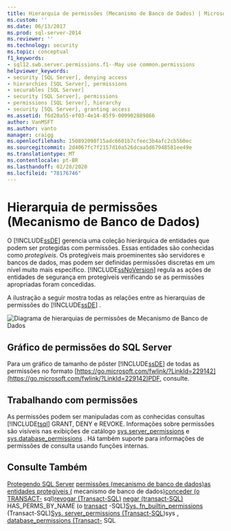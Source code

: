```yaml
---
title: Hierarquia de permissões (Mecanismo de Banco de Dados) | Microsoft Docs
ms.custom: ''
ms.date: 06/13/2017
ms.prod: sql-server-2014
ms.reviewer: ''
ms.technology: security
ms.topic: conceptual
f1_keywords:
- sql12.swb.server.permissions.f1--May use common.permissions
helpviewer_keywords:
- security [SQL Server], denying access
- hierarchies [SQL Server], permissions
- securables [SQL Server]
- security [SQL Server], permissions
- permissions [SQL Server], hierarchy
- security [SQL Server], granting access
ms.assetid: f6d20a55-ef03-4e14-85f9-009902889866
author: VanMSFT
ms.author: vanto
manager: craigg
ms.openlocfilehash: 150892098f15adc6601b7cfeec3b4afc2cb5b0ec
ms.sourcegitcommit: 2d4067fc7f2157d10a526dcaa5d67948581ee49e
ms.translationtype: MT
ms.contentlocale: pt-BR
ms.lasthandoff: 02/28/2020
ms.locfileid: "78176746"
---
```

# <a name="permissions-hierarchy-database-engine"></a>Hierarquia de permissões (Mecanismo de Banco de Dados)
  O [!INCLUDE[ssDE](../../../includes/ssde-md.md)] gerencia uma coleção hierárquica de entidades que podem ser protegidas com permissões. Essas entidades são conhecidas como *protegíveis*. Os protegíveis mais proeminentes são servidores e bancos de dados, mas podem ser definidas permissões discretas em um nível muito mais específico. [!INCLUDE[ssNoVersion](../../includes/ssnoversion-md.md)] regula as ações de entidades de segurança em protegíveis verificando se as permissões apropriadas foram concedidas.

 A ilustração a seguir mostra todas as relações entre as hierarquias de permissões do [!INCLUDE[ssDE](../../../includes/ssde-md.md)] .

 ![Diagrama de hierarquias de permissões de Mecanismo de Banco de Dados](../../database-engine/media/wj-security-layers.gif "Diagrama de hierarquias de permissões de Mecanismo de Banco de Dados")

## <a name="chart-of-sql-server-permissions"></a>Gráfico de permissões do SQL Server
 Para um gráfico de tamanho de pôster [!INCLUDE[ssDE](../../../includes/ssde-md.md)] de todas as permissões no formato [https://go.microsoft.com/fwlink/?LinkId=229142](https://go.microsoft.com/fwlink/?LinkId=229142)PDF, consulte.

## <a name="working-with-permissions"></a>Trabalhando com permissões
 As permissões podem ser manipuladas com as conhecidas consultas [!INCLUDE[tsql](../../includes/tsql-md.md)] GRANT, DENY e REVOKE. Informações sobre permissões são visíveis nas exibições de catálogo [sys.server_permissions](/sql/relational-databases/system-catalog-views/sys-server-permissions-transact-sql) e [sys.database_permissions](/sql/relational-databases/system-catalog-views/sys-database-permissions-transact-sql) . Há também suporte para informações de permissões de consulta usando funções internas.

## <a name="see-also"></a>Consulte Também
 [Protegendo SQL Server](securing-sql-server.md) [permissões &#40;mecanismo de banco de dados&#41;as](permissions-database-engine.md) [](securables.md) [entidades protegíveis &#40;](authentication-access/principals-database-engine.md) mecanismo de banco de dados&#41;[conceder &#40;o TRANSACT-](/sql/t-sql/statements/grant-transact-sql) sql&#41;[revogar &#40;Transact-SQL&#41;](/sql/t-sql/statements/revoke-transact-sql) [negar &#40;transact-SQL&#41;](/sql/t-sql/statements/deny-transact-sql) HAS_PERMS_BY_NAME &#40;o [transact](/sql/t-sql/functions/has-perms-by-name-transact-sql) -SQL&#41;[Sys. fn_builtin_permissions](/sql/relational-databases/system-functions/sys-fn-builtin-permissions-transact-sql) &#40;Transact-SQL&#41;[Sys. server_permissions &#40;Transact-SQL](/sql/relational-databases/system-catalog-views/sys-server-permissions-transact-sql)&#41;sys [. database_permissions &#40;Transact-](/sql/relational-databases/system-catalog-views/sys-database-permissions-transact-sql) SQL


